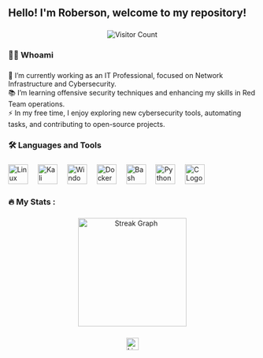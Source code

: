 <h2 align="left"><strong>Hello! I'm Roberson, welcome to my repository!</strong></h2>

###

<div align="center">
  <img src="https://visitor-badge.laobi.icu/badge?page_id=robersonrodrigo.robersonrodrigo&" alt="Visitor Count" />
</div>

###

<h3 align="left"><strong>👨‍💻 Whoami</strong></h3>

###

<p align="left">
  🔭 I’m currently working as an IT Professional, focused on Network Infrastructure and Cybersecurity.<br>
  📚 I’m learning offensive security techniques and enhancing my skills in Red Team operations.<br>
  ⚡ In my free time, I enjoy exploring new cybersecurity tools, automating tasks, and contributing to open-source projects.
</p>

###

<h3 align="left"><strong>🛠 Languages and Tools</strong></h3>

###

<div align="left">
  <img src="https://cdn.jsdelivr.net/gh/devicons/devicon/icons/linux/linux-original.svg" height="40" alt="Linux Logo" />
  <img width="12" />
  <img src="https://img.shields.io/badge/Kali_Linux-557C94?style=for-the-badge&logo=kali-linux&logoColor=white" height="40" alt="Kali Linux Logo" />
  <img width="12" />
  <img src="https://cdn.jsdelivr.net/gh/devicons/devicon/icons/windows8/windows8-original.svg" height="40" alt="Windows Logo" />
  <img width="12" />
  <img src="https://cdn.jsdelivr.net/gh/devicons/devicon/icons/docker/docker-plain-wordmark.svg" height="40" alt="Docker Logo" />
  <img width="12" />
  <img src="https://cdn.simpleicons.org/gnubash/4EAA25" height="40" alt="Bash Logo" />
  <img width="12" />
  <img src="https://skillicons.dev/icons?i=py" height="40" alt="Python Logo" />
  <img width="12" />
  <img src="https://skillicons.dev/icons?i=c" height="40" alt="C Logo" />
</div>

###

<h3 align="left"><strong>🔥 My Stats :</strong></h3>

###

<div align="center">
  <img src="https://streak-stats.demolab.com?user=robersonrodrigo&locale=en&mode=daily&theme=dark&hide_border=false&border_radius=5&order=3" height="220" alt="Streak Graph" />
</div>

###

<div align="center">
  <a href="https://www.linkedin.com/in/robersonr/" target="_blank">
    <img src="https://img.shields.io/static/v1?message=LinkedIn&logo=linkedin&label=&color=0077B5&logoColor=white&labelColor=&style=for-the-badge" height="25" alt="LinkedIn Logo" />
  </a>
</div>
